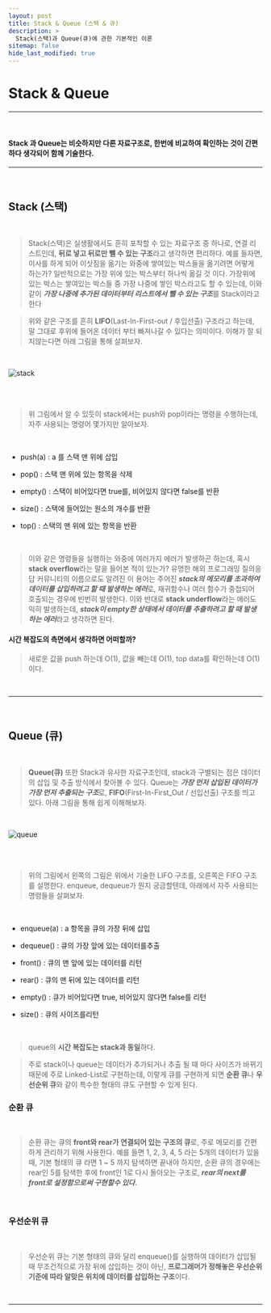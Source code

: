 ```yaml
---
layout: post
title: Stack & Queue (스택 & 큐)
description: > 
  Stack(스택)과 Queue(큐)에 관한 기본적인 이론
sitemap: false
hide_last_modified: true
---
```



# Stack & Queue

---

<br>


#### Stack 과 Queue는 비슷하지만 다른 자료구조로, 한번에 비교하여 확인하는 것이 간편하다 생각되어 함께 기술한다.<br>



---

<br>


## Stack (스택)

<br>



> Stack(스택)은 실생활에서도 흔히 포착할 수 있는 자료구조 중 하나로, 연결 리스트인데, **뒤로 넣고 뒤로만 뺄 수 있는 구조**라고 생각하면 편리하다. 예를 들자면, 이사를 하게 되어 이삿짐을 옮기는 와중에 쌓여있는 박스들을 옮기려면 어떻게 하는가? 일반적으로는 가장 위에 있는 박스부터 하나씩 옮길 것 이다. 가장위에 있는 박스는 쌓여있는 박스들 중 가장 나중에 쌓인 박스라고도 할 수 있는데, 이와 같이 ***가장 나중에 추가된 데이터부터 리스트에서 뺄 수 있는 구조***를 Stack이라고 한다<br>



> 위와 같은 구조를 흔히 **LIFO**(Last-In-First-out / 후입선출) 구조라고 하는데, 말 그대로 후위에 들어온 데이터 부터 빠져나갈 수 있다는 의미이다. 이해가 잘 되지않는다면 아래 그림을 통해 살펴보자.<br>

<br>



![stack](https://blog.kakaocdn.net/dn/by1qnT/btqBE1v1UlX/zbnXdYnGAXhMYbcDCca6WK/img.png)

<br><br>



> 위 그림에서 알 수 있듯이 stack에서는 push와 pop이라는 명령을 수행하는데, 자주 사용되는 명령어 몇가지만 알아보자.<br>

<br>



+ push(a) : a 를 스택 맨 위에 삽입<br>

+ pop() : 스택 맨 위에 있는 항목을 삭제<br>

+ empty() : 스택이 비어있다면 true를, 비어있지 않다면 false를 반환<br>

+ size() : 스택에 들어있는 원소의 개수를 반환<br>

+ top() : 스택의 맨 위에 있는 항목을 반환<br>

<br>



> 이와 같은 명령들을 실행하는 와중에 여러가지 에러가 발생하곤 하는데, 혹시 **stack overflow**라는 말을 들어본 적이 있는가? 유명한 해외 프로그래밍 질의응답 커뮤니티의 이름으로도 알려진 이 용어는 주어진 ***stack의 메모리를 초과하여 데이터를 삽입하려고 할 때 발생하는 에러***로, 재귀함수나 여러 함수가 중첩되어 호출되는 경우에 빈번히 발생한다. 이와 반대로 **stack underflow**라는 에러도 익히 발생하는데, ***stack이 empty한 상태에서 데이터를 추출하려고 할 때 발생하는 에러***라고 생각하면 된다.<br>



#### 시간 복잡도의 측면에서 생각하면 어떠할까?<br>



> 새로운 값을 push 하는데 O(1), 값을 빼는데 O(1), top data를 확인하는데 O(1)이다.

<br>



---

<br>


## Queue (큐)

<br>



> **Queue(큐)** 또한 Stack과 유사한 자료구조인데, stack과 구별되는 점은 데이터의 삽입 및 추출 방식에서 찾아볼 수 있다. Queue는 ***가장 먼저 삽입된 데이터가 가장 먼저 추출되는 구조***로, **FIFO**(First-In-First_Out / 선입선출) 구조를 띄고 있다. 아래 그림을 통해 쉽게 이해해보자.<br>

<br>



![queue](https://images.velog.io/images/oeueoo/post/e4c05fdb-b2a0-4289-b5b2-5c3737543c0d/KakaoTalk_Photo_2021-08-17-19-09-51.jpeg)

<br><br>



> 위의 그림에서 왼쪽의 그림은 위에서 기술한 LIFO 구조를, 오른쪽은 FIFO 구조를 설명한다. enqueue, dequeue가 뭔지 궁금할텐데, 아래에서 자주 사용되는 명령들을 살펴보자.<br>

<br>



+ enqueue(a) : a 항목을 큐의 가장 뒤에 삽입<br>

+ dequeue() : 큐의 가장 앞에 있는 데이터를추출<br>

+ front() : 큐의 맨 앞에 있는 데이터를 리턴<br>

+ rear() : 큐의 맨 뒤에 있는 데이터를 리턴<br>

+ empty() : 큐가 비어있다면 true, 비어있지 않다면 false를 리턴<br>

+ size() : 큐의 사이즈를리턴<br>

<br>



> queue의 **시간 복잡도는 stack과 동일**하다.<br>



> 주로 stack이나 queue는 데이터가 추가되거나 추출 될 때 마다 사이즈가 바뀌기 때문에 주로 Linked-List로 구현하는데, 이렇게 큐를 구현하게 되면 **순환 큐**나 **우선순위 큐**와 같이 특수한 형태의 큐도 구현할 수 있게 된다.<br>



### 순환 큐

<br>



> 순환 큐는 큐의 **front와 rear가 연결되어 있는 구조의 큐**로, 주로 메모리를 간편하게 관리하기 위해 사용한다. 예를 들면 1, 2, 3, 4, 5 라는 5개의 데이터가 있을 때, 기본 형태의 큐 라면 1 ~ 5 까지 탐색하면 끝내야 하지만, 순환 큐의 경우에는 rear인 5를 탐색한 후에 front인 1로 다시 돌아오는 구조로, ***rear의 next를 front로 설정함으로써 구현할수 있다.*** <br>

<br>



### 우선순위 큐 

<br>



> 우선순위 큐는 기본 형태의 큐와 달리 enqueue()를 실행하여 데이터가 삽입될 때 무조건적으로 가장 뒤에 삽입하는 것이 아닌, **프로그래머가 정해놓은 우선순위 기준에 따라 알맞은 위치에 데이터를 삽입하는 구조**이다. 

<br>



---

<br>

